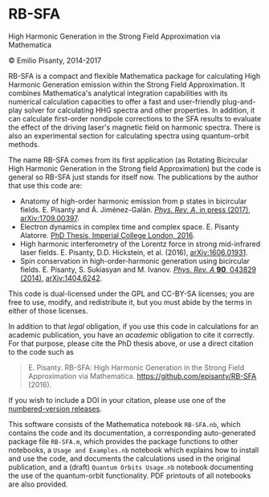 RB-SFA
======

High Harmonic Generation in the Strong Field Approximation via Mathematica

© Emilio Pisanty, 2014-2017

RB-SFA is a compact and flexible Mathematica package for calculating High Harmonic Generation emission within the Strong Field Approximation. It combines Mathematica's analytical integration capabilities with its numerical calculation capacities to offer a fast and user-friendly plug-and-play solver for calculating HHG spectra and other properties. In addition, it can calculate first-order nondipole corrections to the SFA results to evaluate the effect of the driving laser's magnetic field on harmonic spectra. There is also an experimental section for calculating spectra using quantum-orbit methods.

The name RB-SFA comes from its first application (as Rotating Bicircular High Harmonic Generation in the Strong field Approximation) but the code is general so RB-SFA just stands for itself now. The publications by the author that use this code are:

 - Anatomy of high-order harmonic emission from p states in bicircular fields. E. Pisanty and Á. Jiménez-Galán. [*Phys. Rev. A*, in press (2017)](https://journals-aps-org.recursos.biblioteca.upc.edu/pra/accepted/6c071N39X6913c1796bf7e24239fdcf0c7991c377), [arXiv:1709.00397](https://arxiv.org/abs/1709.00397).
 - Electron dynamics in complex time and complex space. E. Pisanty Alatorre. [PhD Thesis, Imperial College London, 2016](http://hdl.handle.net/10044/1/43538).
 - High harmonic interferometry of the Lorentz force in strong mid-infrared laser fields. E. Pisanty, D.D. Hickstein, et al. (2016), [arXiv:1606.01931](https://arxiv.org/abs/1606.01931).
 - Spin conservation in high-order-harmonic generation using bicircular fields. E. Pisanty, S. Sukiasyan and M. Ivanov. [*Phys. Rev. A* **90**, 043829 (2014)](http://dx.doi.org/10.1103/PhysRevA.90.043829), [arXiv:1404.6242](http://arxiv.org/abs/1404.6242).


This code is dual-licensed under the GPL and CC-BY-SA licenses; you are free to use, modify, and redistribute it, but you must abide by the terms in either of those licenses.

In addition to that *legal* obligation, if you use this code in calculations for an academic publication, you have an *academic* obligation to cite it correctly. For that purpose, please cite the PhD thesis above, or use a direct citation to the code such as

>    E. Pisanty. RB-SFA: High Harmonic Generation in the Strong Field Approximation via Mathematica. https://github.com/episanty/RB-SFA (2016).

If you wish to include a DOI in your citation, please use one of the [numbered-version releases](https://github.com/episanty/RB-SFA/releases).

This software consists of the Mathematica notebook `RB-SFA.nb`, which contains the code and its documentation, a corresponding auto-generated package file `RB-SFA.m`, which provides the package functions to other notebooks, a `Usage and Examples.nb` notebook which explains how to install and use the code, and documents the calculations used in the original publication, and a (draft) `Quantum Orbits Usage.nb` notebook documenting the use of the quantum-orbit functionality. PDF printouts of all notebooks are also provided. 





